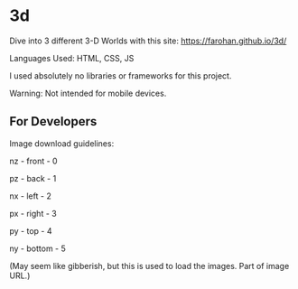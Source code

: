 # 3d

Dive into 3 different 3-D Worlds with this site: https://farohan.github.io/3d/

Languages Used: HTML, CSS, JS

I used absolutely no libraries or frameworks for this project.

Warning: Not intended for mobile devices.

## For Developers

Image download guidelines:

nz - front - 0

pz - back - 1

nx - left - 2

px - right - 3

py - top - 4

ny - bottom - 5

(May seem like gibberish, but this is used to load the images. Part of image URL.)
